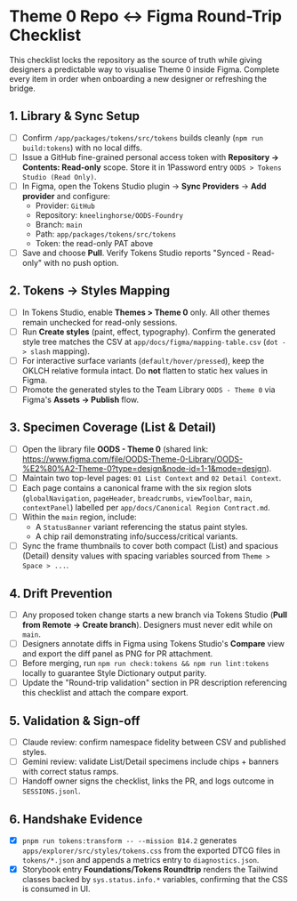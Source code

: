 # Theme 0 Repo <-> Figma Round-Trip Checklist

This checklist locks the repository as the source of truth while giving designers a predictable way to visualise Theme 0 inside Figma. Complete every item in order when onboarding a new designer or refreshing the bridge.

## 1. Library & Sync Setup
- [ ] Confirm `/app/packages/tokens/src/tokens` builds cleanly (`npm run build:tokens`) with no local diffs.
- [ ] Issue a GitHub fine-grained personal access token with **Repository -> Contents: Read-only** scope. Store it in 1Password entry `OODS > Tokens Studio (Read Only)`.
- [ ] In Figma, open the Tokens Studio plugin -> **Sync Providers** -> **Add provider** and configure:
  - Provider: `GitHub`
  - Repository: `kneelinghorse/OODS-Foundry`
  - Branch: `main`
  - Path: `app/packages/tokens/src/tokens`
  - Token: the read-only PAT above
- [ ] Save and choose **Pull**. Verify Tokens Studio reports "Synced - Read-only" with no push option.

## 2. Tokens -> Styles Mapping
- [ ] In Tokens Studio, enable **Themes > Theme 0** only. All other themes remain unchecked for read-only sessions.
- [ ] Run **Create styles** (paint, effect, typography). Confirm the generated style tree matches the CSV at `app/docs/figma/mapping-table.csv` (`dot -> slash` mapping).
- [ ] For interactive surface variants (`default/hover/pressed`), keep the OKLCH relative formula intact. Do **not** flatten to static hex values in Figma.
- [ ] Promote the generated styles to the Team Library `OODS - Theme 0` via Figma's **Assets -> Publish** flow.

## 3. Specimen Coverage (List & Detail)
- [ ] Open the library file **OODS - Theme 0** (shared link: https://www.figma.com/file/OODS-Theme-0-Library/OODS-%E2%80%A2-Theme-0?type=design&node-id=1-1&mode=design).
- [ ] Maintain two top-level pages: `01 List Context` and `02 Detail Context`.
- [ ] Each page contains a canonical frame with the six region slots (`globalNavigation`, `pageHeader`, `breadcrumbs`, `viewToolbar`, `main`, `contextPanel`) labelled per `app/docs/Canonical Region Contract.md`.
- [ ] Within the `main` region, include:
  - A `StatusBanner` variant referencing the status paint styles.
  - A chip rail demonstrating info/success/critical variants.
- [ ] Sync the frame thumbnails to cover both compact (List) and spacious (Detail) density values with spacing variables sourced from `Theme > Space > ...`.

## 4. Drift Prevention
- [ ] Any proposed token change starts a new branch via Tokens Studio (**Pull from Remote -> Create branch**). Designers must never edit while on `main`.
- [ ] Designers annotate diffs in Figma using Tokens Studio's **Compare** view and export the diff panel as PNG for PR attachment.
- [ ] Before merging, run `npm run check:tokens && npm run lint:tokens` locally to guarantee Style Dictionary output parity.
- [ ] Update the "Round-trip validation" section in PR description referencing this checklist and attach the compare export.

## 5. Validation & Sign-off
- [ ] Claude review: confirm namespace fidelity between CSV and published styles.
- [ ] Gemini review: validate List/Detail specimens include chips + banners with correct status ramps.
- [ ] Handoff owner signs the checklist, links the PR, and logs outcome in `SESSIONS.jsonl`.

## 6. Handshake Evidence
- [x] `pnpm run tokens:transform -- --mission B14.2` generates `apps/explorer/src/styles/tokens.css` from the exported DTCG files in `tokens/*.json` and appends a metrics entry to `diagnostics.json`.
- [x] Storybook entry **Foundations/Tokens Roundtrip** renders the Tailwind classes backed by `sys.status.info.*` variables, confirming that the CSS is consumed in UI.
